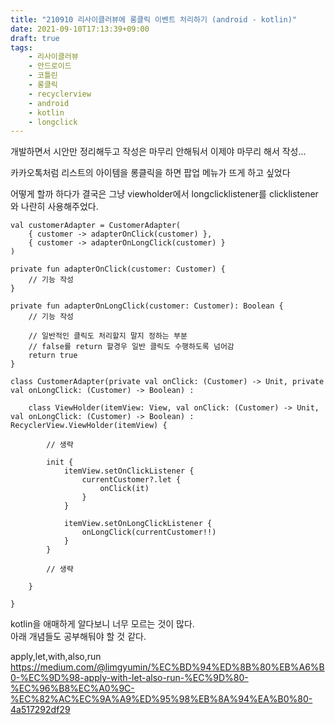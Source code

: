 ```yaml
---
title: "210910 리사이클러뷰에 롱클릭 이벤트 처리하기 (android - kotlin)"
date: 2021-09-10T17:13:39+09:00
draft: true
tags:
    - 리사이클러뷰
    - 안드로이드
    - 코틀린
    - 롱클릭
    - recyclerview
    - android
    - kotlin
    - longclick
---
```


개발하면서 시안만 정리해두고 작성은 마무리 안해둬서 이제야 마무리 해서 작성...

카카오톡처럼 리스트의 아이템을 롱클릭을 하면 팝업 메뉴가 뜨게 하고 싶었다

어떻게 할까 하다가
결국은 그냥 viewholder에서 longclicklistener를 clicklistener와 나란히 사용해주었다.

```
val customerAdapter = CustomerAdapter(
    { customer -> adapterOnClick(customer) },
    { customer -> adapterOnLongClick(customer) }
)
```

```
private fun adapterOnClick(customer: Customer) {
    // 기능 작성
}

private fun adapterOnLongClick(customer: Customer): Boolean {
    // 기능 작성

    // 일반적인 클릭도 처리할지 말지 정하는 부분
    // false를 return 할경우 일반 클릭도 수행하도록 넘어감
    return true
}
```

```
class CustomerAdapter(private val onClick: (Customer) -> Unit, private val onLongClick: (Customer) -> Boolean) :

    class ViewHolder(itemView: View, val onClick: (Customer) -> Unit, val onLongClick: (Customer) -> Boolean) : RecyclerView.ViewHolder(itemView) {
        
        // 생략

        init {
            itemView.setOnClickListener {
                currentCustomer?.let {
                    onClick(it)
                }
            }

            itemView.setOnLongClickListener {
                onLongClick(currentCustomer!!)
            }
        }

        // 생략

    }

}
```

kotlin을 애매하게 알다보니 너무 모르는 것이 많다.  
아래 개념들도 공부해둬야 할 것 같다.

apply,let,with,also,run
https://medium.com/@limgyumin/%EC%BD%94%ED%8B%80%EB%A6%B0-%EC%9D%98-apply-with-let-also-run-%EC%9D%80-%EC%96%B8%EC%A0%9C-%EC%82%AC%EC%9A%A9%ED%95%98%EB%8A%94%EA%B0%80-4a517292df29
